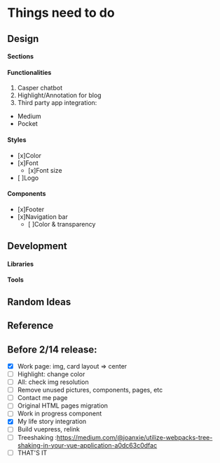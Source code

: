 # Things need to do

## Design
#### Sections
#### Functionalities
1. Casper chatbot
2. Highlight/Annotation for blog
3. Third party app integration:
 - Medium
 - Pocket


#### Styles

- [x]Color
- [x]Font
  - [x]Font size
- [ ]Logo

#### Components
- [x]Footer
- [x]Navigation bar
  - [ ]Color & transparency

## Development  
#### Libraries
#### Tools

## Random Ideas
## Reference

## Before 2/14 release:
- [X] Work page: img, card layout => center
- [ ] Highlight: change color
- [ ] All: check img resolution
- [ ] Remove unused pictures, components, pages, etc
- [ ] Contact me page
- [ ] Original HTML pages migration
- [ ] Work in progress component
- [X] My life story integration
- [ ] Build vuepress, relink
- [ ] Treeshaking :https://medium.com/@joanxie/utilize-webpacks-tree-shaking-in-your-vue-application-a0dc63c0dfac
- [ ] THAT'S IT
